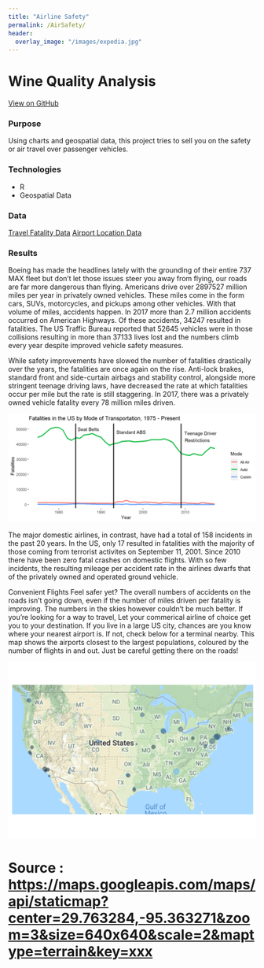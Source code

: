 ```yaml
---
title: "Airline Safety"
permalink: /AirSafety/
header:
  overlay_image: "/images/expedia.jpg"
---
```

# Wine Quality Analysis
[View on GitHub](https://github.com/midumass/DSC-640/tree/master/4.3) 

### Purpose
Using charts and geospatial data, this project tries to sell you on the safety or air travel over passenger vehicles.

### Technologies
* R
* Geospatial Data

### Data
[Travel Fatality Data](https://github.com/midumass/DSC-640/blob/master/4.3/fatalities_miles.xlsx) 
[Airport Location Data](https://github.com/midumass/DSC-640/blob/master/4.3/airports.csv)

### Results
Boeing has made the headlines lately with the grounding of their entire 737 MAX fleet but don’t let those issues steer you away from flying, our roads are far more dangerous than flying. Americans drive over 2897527 million miles per year in privately owned vehicles. These miles come in the form cars, SUVs, motorcycles, and pickups among other vehicles. With that volume of miles, accidents happen. In 2017 more than 2.7 million accidents occurred on American Highways. Of these accidents, 34247 resulted in fatalities. The US Traffic Bureau reported that 52645 vehicles were in those collisions resulting in more than 37133 lives lost and the numbers climb every year despite improved vehicle safety measures.

While safety improvements have slowed the number of fatalities drastically over the years, the fatalities are once again on the rise. Anti-lock brakes, standard front and side-curtain airbags and stability control, alongside more stringent teenage driving laws, have decreased the rate at which fatalities occur per mile but the rate is still staggering. In 2017, there was a privately owned vehicle fatality every 78 million miles driven.

![Airline vs Passenger Fatalities](images/DSC-640/safety.png)

The major domestic airlines, in contrast, have had a total of 158 incidents in the past 20 years. In the US, only 17 resulted in fatalities with the majority of those coming from terrorist activites on September 11, 2001. Since 2010 there have been zero fatal crashes on domestic flights. With so few incidents, the resulting mileage per accident rate in the airlines dwarfs that of the privately owned and operated ground vehicle.

Convenient Flights
Feel safer yet? The overall numbers of accidents on the roads isn’t going down, even if the number of miles driven per fatality is improving. The numbers in the skies however couldn’t be much better. If you’re looking for a way to travel, Let your commerical airline of choice get you to your destination. If you live in a large US city, chances are you know where your nearest airport is. If not, check below for a terminal nearby. This map shows the airports closest to the largest populations, coloured by the number of flights in and out. Just be careful getting there on the roads!

![Airport Locations](images/DSC-640/maps.png)

# Source : https://maps.googleapis.com/maps/api/staticmap?center=29.763284,-95.363271&zoom=3&size=640x640&scale=2&maptype=terrain&key=xxx